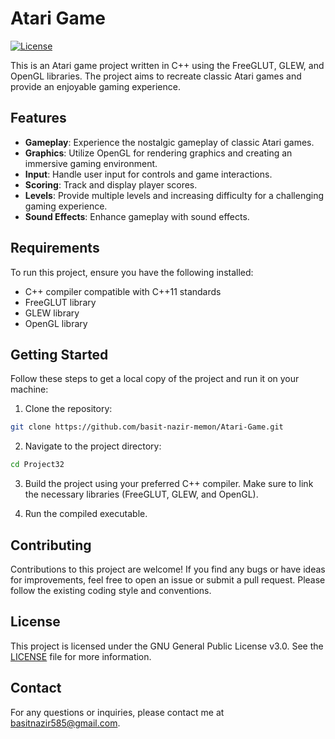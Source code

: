 # Atari Game 

[![License](https://img.shields.io/badge/License-GNU%20GPL%20v3-blue.svg)](https://www.gnu.org/licenses/gpl-3.0)

This is an Atari game project written in C++ using the FreeGLUT, GLEW, and OpenGL libraries. The project aims to recreate classic Atari games and provide an enjoyable gaming experience.

## Features

- **Gameplay**: Experience the nostalgic gameplay of classic Atari games.
- **Graphics**: Utilize OpenGL for rendering graphics and creating an immersive gaming environment.
- **Input**: Handle user input for controls and game interactions.
- **Scoring**: Track and display player scores.
- **Levels**: Provide multiple levels and increasing difficulty for a challenging gaming experience.
- **Sound Effects**: Enhance gameplay with sound effects.

## Requirements

To run this project, ensure you have the following installed:

- C++ compiler compatible with C++11 standards
- FreeGLUT library
- GLEW library
- OpenGL library

## Getting Started

Follow these steps to get a local copy of the project and run it on your machine:

1. Clone the repository:

```bash
git clone https://github.com/basit-nazir-memon/Atari-Game.git
```

2. Navigate to the project directory:

```bash
cd Project32
```

3. Build the project using your preferred C++ compiler. Make sure to link the necessary libraries (FreeGLUT, GLEW, and OpenGL).

4. Run the compiled executable.

## Contributing

Contributions to this project are welcome! If you find any bugs or have ideas for improvements, feel free to open an issue or submit a pull request. Please follow the existing coding style and conventions.

## License

This project is licensed under the GNU General Public License v3.0. See the [LICENSE](LICENSE) file for more information.

## Contact

For any questions or inquiries, please contact me at basitnazir585@gmail.com.
